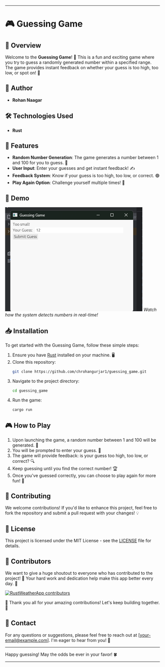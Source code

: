 
---

# 🎮 Guessing Game

## 🌟 Overview

Welcome to the **Guessing Game**! 🎉 This is a fun and exciting game where you try to guess a randomly generated number within a specified range. The game provides instant feedback on whether your guess is too high, too low, or spot on! 🥳

## 👤 Author

- **Rohan Naagar**

## 🛠️ Technologies Used

- **Rust**

## 🚀 Features

- **Random Number Generation**: The game generates a number between 1 and 100 for you to guess. 🎲
- **User Input**: Enter your guesses and get instant feedback! ✍️
- **Feedback System**: Know if your guess is too high, too low, or correct. 🟢
- **Play Again Option**: Challenge yourself multiple times! 🔄

## 📸 Demo

![Demo of Guessing Game](gg.png)
*Watch how the system detects numbers in real-time!*

## 📥 Installation

To get started with the Guessing Game, follow these simple steps:

1. Ensure you have [Rust](https://www.rust-lang.org/tools/install) installed on your machine. 🖥️
2. Clone this repository:
   ```bash
   git clone https://github.com/chrohangurjar1/guessing_game.git
   ```
3. Navigate to the project directory:
   ```bash
   cd guessing_game
   ```
4. Run the game:
   ```bash
   cargo run
   ```

## 🎮 How to Play

1. Upon launching the game, a random number between 1 and 100 will be generated. 🔢
2. You will be prompted to enter your guess. 🤔
3. The game will provide feedback: is your guess too high, too low, or correct? 🔍
4. Keep guessing until you find the correct number! 🏆
5. Once you've guessed correctly, you can choose to play again for more fun! 🎊

## 🤝 Contributing

We welcome contributions! If you'd like to enhance this project, feel free to fork the repository and submit a pull request with your changes! 💡

## 📝 License

This project is licensed under the MIT License - see the [LICENSE](LICENSE) file for details.
## 🌟 Contributors

We want to give a huge shoutout to everyone who has contributed to the project! 🙌 Your hard work and dedication help make this app better every day. 💪

<a href="https://github.com/chrohangurjar1/RustWeatherApp/graphs/contributors">
  <img alt="RustWeatherApp contributors" height='48' src="https://contrib.rocks/image?repo=chrohangurjar1/RustWeatherApp&columns=24" />
</a>

🎉 Thank you all for your amazing contributions! Let's keep building together. 🚀


## 📧 Contact

For any questions or suggestions, please feel free to reach out at [your-email@example.com]. I'm eager to hear from you! 💬

---

Happy guessing! May the odds be ever in your favor! 🍀

---
